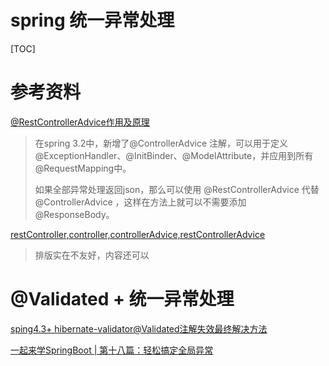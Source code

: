 # spring 统一异常处理

[TOC]

# 参考资料

[@RestControllerAdvice作用及原理](https://www.cnblogs.com/UncleWang001/p/10949318.html)

> 在spring 3.2中，新增了@ControllerAdvice 注解，可以用于定义@ExceptionHandler、@InitBinder、@ModelAttribute，并应用到所有@RequestMapping中。
>
> 如果全部异常处理返回json，那么可以使用 @RestControllerAdvice 代替 @ControllerAdvice ，这样在方法上就可以不需要添加 @ResponseBody。

[restController,controller,controllerAdvice,restControllerAdvice](https://www.jianshu.com/p/8f96c2037f9b)

> 排版实在不友好，内容还可以

# @Validated + 统一异常处理

[sping4.3+ hibernate-validator@Validated注解失效最终解决方法](https://my.oschina.net/u/3293842/blog/1922735)

[一起来学SpringBoot | 第十八篇：轻松搞定全局异常](http://www.spring4all.com/article/1211)